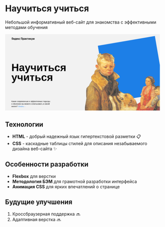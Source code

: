 # Научиться учиться
Небольшой информативный веб-сайт для знакомства с эффективными методами обучения

![Иллюстрация к проекту](./images/project-presentation.png)

## Технологии
- **HTML** - добрый надежный язык гипертекстовой разметки 📋
- **CSS** - каскадные таблицы стилей для описания незабываемого дизайна веб-сайта ✨

## Особенности разработки
- **Flexbox** для верстки
- **Методология БЭМ** для грамотной разработки интерфейса
- **Анимация CSS** для ярких впечатлений о странице

## Будущие улучшения
1. Кроссбраузерная поддержка 🔜
2. Адаптивная верстка 🔜
